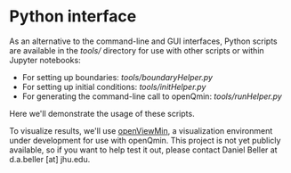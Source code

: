 # Python interface

As an alternative to the command-line and GUI interfaces, Python scripts are available in the *tools/* directory for use with other scripts or within Jupyter notebooks: 

* For setting up boundaries: *tools/boundaryHelper.py*
* For setting up initial conditions: *tools/initHelper.py*
* For generating the command-line call to openQmin: *tools/runHelper.py* 

Here we'll demonstrate the usage of these scripts. 

To visualize results, we'll use [openViewMin](https://gitlab.com/d.a.beller/openviewmin), a visualization environment under development for use with openQmin. This project is not yet publicly available, so if you want to help test it out, please contact Daniel Beller at d.a.beller \[at\] jhu.edu. 



